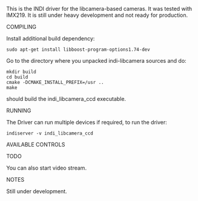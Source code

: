 This is the INDI driver for the libcamera-based cameras. It was tested
with IMX219. It is still under heavy development and not ready for production.

COMPILING

Install additional build dependency:

```
sudo apt-get install libboost-program-options1.74-dev
```

Go to the directory where  you unpacked indi-libcamera sources and do:

```
mkdir build
cd build
cmake -DCMAKE_INSTALL_PREFIX=/usr ..
make
```

should build the indi_libcamera_ccd executable.

RUNNING

The Driver can run multiple devices if required, to run the driver:

`indiserver -v indi_libcamera_ccd`

AVAILABLE CONTROLS

TODO 

You can also start video stream.

NOTES

Still under development.
